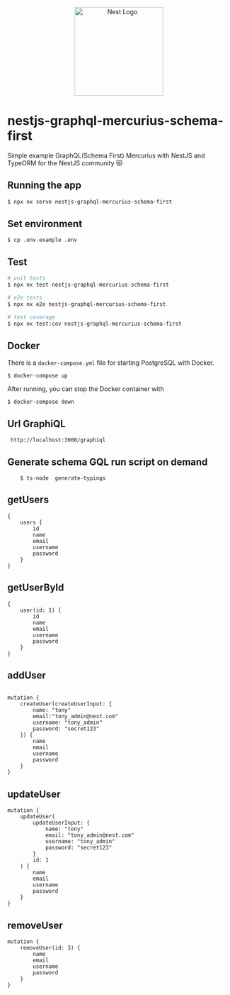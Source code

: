 <p align="center">
  <a href="http://nestjs.com/" target="blank"><img src="https://nestjs.com/img/logo-small.svg" width="200" alt="Nest Logo" /></a>
</p>

# nestjs-graphql-mercurius-schema-first

Simple example GraphQL(Schema First) Mercurius with NestJS and TypeORM for the NestJS community 😻

## Running the app

```bash
$ npx nx serve nestjs-graphql-mercurius-schema-first
```

## Set environment

```
$ cp .env.example .env
```

## Test

```bash
# unit tests
$ npx nx test nestjs-graphql-mercurius-schema-first

# e2e tests
$ npx nx e2e nestjs-graphql-mercurius-schema-first

# test coverage
$ npx nx test:cov nestjs-graphql-mercurius-schema-first
```

## Docker

There is a `docker-compose.yml` file for starting PostgreSQL with Docker.

`$ docker-compose up`

After running, you can stop the Docker container with

`$ docker-compose down`

## Url GraphiQL

```
 http://localhost:3000/graphiql
```

## Generate schema GQL run script on demand

```
    $ ts-node  generate-typings
```

## getUsers

```
{
    users {
        id
        name
        email
        username
        password
    }
}

```

## getUserById

```
{
    user(id: 1) {
        id
        name
        email
        username
        password
    }
}

```

## addUser

```

mutation {
    createUser(createUserInput: {
        name: "tony"
        email:"tony_admin@nest.com"
        username: "tony_admin"
        password: "secret123"
    }) {
        name
        email
        username
        password
    }
}

```

## updateUser

```
mutation {
    updateUser(
        updateUserInput: {
            name: "tony"
            email: "tony_admin@nest.com"
            username: "tony_admin"
            password: "secret123"
        }
        id: 1
    ) {
        name
        email
        username
        password
    }
}
```

## removeUser

```
mutation {
    removeUser(id: 3) {
        name
        email
        username
        password
    }
}
```
